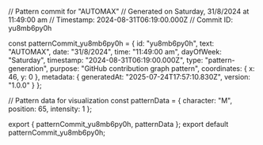 // Pattern commit for "AUTOMAX"
// Generated on Saturday, 31/8/2024 at 11:49:00 am
// Timestamp: 2024-08-31T06:19:00.000Z
// Commit ID: yu8mb6py0h

const patternCommit_yu8mb6py0h = {
  id: "yu8mb6py0h",
  text: "AUTOMAX",
  date: "31/8/2024",
  time: "11:49:00 am",
  dayOfWeek: "Saturday",
  timestamp: "2024-08-31T06:19:00.000Z",
  type: "pattern-generation",
  purpose: "GitHub contribution graph pattern",
  coordinates: {
    x: 46,
    y: 0
  },
  metadata: {
    generatedAt: "2025-07-24T17:57:10.830Z",
    version: "1.0.0"
  }
};

// Pattern data for visualization
const patternData = {
  character: "M",
  position: 65,
  intensity: 1
};

export { patternCommit_yu8mb6py0h, patternData };
export default patternCommit_yu8mb6py0h;
